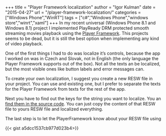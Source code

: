 +++
title = "Player Framework localization"
author = "Igor Kulman"
date = "2015-04-27"
url = "/player-framework-localization/"
categories = ["Windows Phone","WinRT"]
tags = ["c#","Windows Phone","windows store","winrt","xaml"]
+++
In my recent universal (Windows Phone 8.1 and Windows 8.1) project I implemented PlayReady DRM protected smooth streaming movies playback using the [Player Framework][1]. This projects seems to be dead, but it is still the best option when implementing any kind of video playback. 

One of the first things I had to do was localize it&#8217;s controls, because the app I worked on was in Czech and Slovak, not in English (the only language the Player Framework supports out of the box). Not all the texts an be localized, but the most visible ones like button labels and error messages can. 

To create your own localization, I suggest you create a new RESW file in your project. You can use and existing one, but I prefer to separate the texts for the Player Framework from texts for the rest of the app. 

<!--more-->

Next you have to find out the keys for the string you want to localize. You an [find them in the source code][2]. You can just copy the content of that RESW file to yours RESW file and localized everything.

The last step is to let the PlayerFramework know about your RESW file using

{{< gist a5dcc1537cb977d023b4>}}

 [1]: https://playerframework.codeplex.com/
 [2]: https://playerframework.codeplex.com/SourceControl/latest#Win8.Xaml.Localize.Win81/en-US/PlayerFramework.resw

